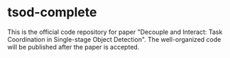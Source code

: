 # tsod-complete


This is the official code repository for paper "Decouple and Interact: Task Coordination in Single-stage Object Detection".
The well-organized code will be published after the paper is accepted.
